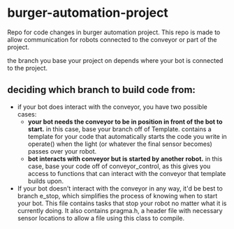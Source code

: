 # burger-automation-project
Repo for code changes in burger automation project. This repo is made to allow communication for robots connected to the conveyor or part of the project.

the branch you base your project on depends where your bot is connected to the project.

## deciding which branch to build code from: 

* if your bot does interact with the conveyor, you have two possible cases:
	* **your bot needs the conveyor to be in position in front of the bot to start.** in this case, base your branch off of Template. contains a template for your code that automatically starts the code you write in operate() when the light (or whatever the final sensor becomes) passes over your robot.
	* **bot interacts with conveyor but is started by another robot.** in this case, base your code off of conveyor_control, as this gives you access to functions that can interact with the conveyor that template builds upon. 
* If your bot doesn't interact with the conveyor in any way, it'd be best to branch e_stop, which simplifies the process of knowing when to start your bot. This file contains tasks that stop your robot no matter what it is currently doing. It also contains pragma.h, a header file with necessary sensor locations to allow a file using this class to compile.

